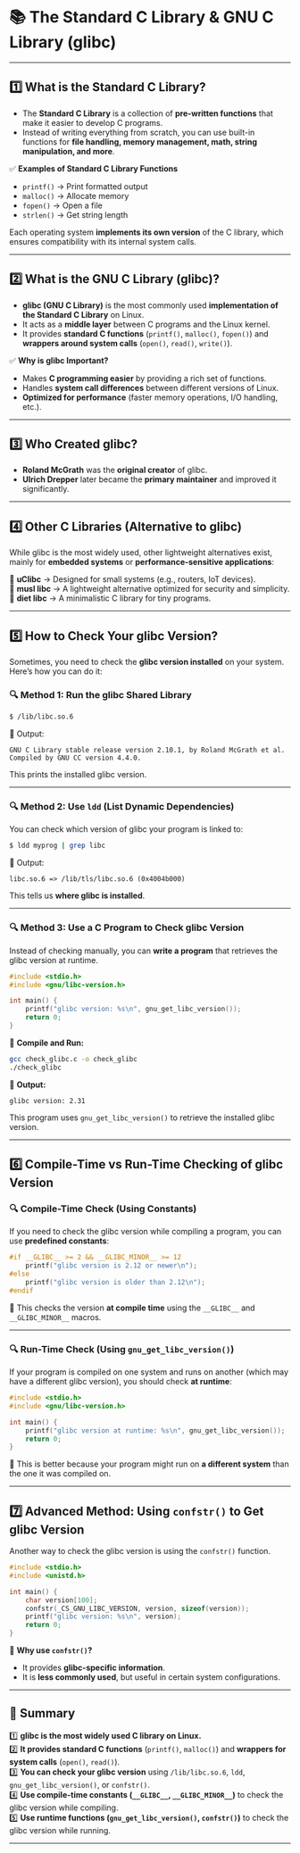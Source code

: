 # **📚 The Standard C Library & GNU C Library (glibc)**
---
## **1️⃣ What is the Standard C Library?**
- The **Standard C Library** is a collection of **pre-written functions** that make it easier to develop C programs.
- Instead of writing everything from scratch, you can use built-in functions for **file handling, memory management, math, string manipulation, and more**.

✅ **Examples of Standard C Library Functions**
- `printf()` → Print formatted output  
- `malloc()` → Allocate memory  
- `fopen()` → Open a file  
- `strlen()` → Get string length  

Each operating system **implements its own version** of the C library, which ensures compatibility with its internal system calls.

---
## **2️⃣ What is the GNU C Library (glibc)?**
- **glibc (GNU C Library)** is the most commonly used **implementation of the Standard C Library** on Linux.
- It acts as a **middle layer** between C programs and the Linux kernel.
- It provides **standard C functions** (`printf()`, `malloc()`, `fopen()`) and **wrappers around system calls** (`open()`, `read()`, `write()`).

✅ **Why is glibc Important?**
- Makes **C programming easier** by providing a rich set of functions.
- Handles **system call differences** between different versions of Linux.
- **Optimized for performance** (faster memory operations, I/O handling, etc.).

---
## **3️⃣ Who Created glibc?**
- **Roland McGrath** was the **original creator** of glibc.
- **Ulrich Drepper** later became the **primary maintainer** and improved it significantly.

---
## **4️⃣ Other C Libraries (Alternative to glibc)**
While glibc is the most widely used, other lightweight alternatives exist, mainly for **embedded systems** or **performance-sensitive applications**:

🔹 **uClibc** → Designed for small systems (e.g., routers, IoT devices).  
🔹 **musl libc** → A lightweight alternative optimized for security and simplicity.  
🔹 **diet libc** → A minimalistic C library for tiny programs.  

---
## **5️⃣ How to Check Your glibc Version?**
Sometimes, you need to check the **glibc version installed** on your system.  
Here’s how you can do it:

### **🔍 Method 1: Run the glibc Shared Library**
```bash
$ /lib/libc.so.6
```
🔹 Output:
```
GNU C Library stable release version 2.10.1, by Roland McGrath et al.
Compiled by GNU CC version 4.4.0.
```
This prints the installed glibc version.

---

### **🔍 Method 2: Use `ldd` (List Dynamic Dependencies)**
You can check which version of glibc your program is linked to:
```bash
$ ldd myprog | grep libc
```
🔹 Output:
```
libc.so.6 => /lib/tls/libc.so.6 (0x4004b000)
```
This tells us **where glibc is installed**.

---

### **🔍 Method 3: Use a C Program to Check glibc Version**
Instead of checking manually, you can **write a program** that retrieves the glibc version at runtime.

```c
#include <stdio.h>
#include <gnu/libc-version.h>

int main() {
    printf("glibc version: %s\n", gnu_get_libc_version());
    return 0;
}
```
🔹 **Compile and Run:**
```bash
gcc check_glibc.c -o check_glibc
./check_glibc
```
🔹 **Output:**
```
glibc version: 2.31
```
This program uses `gnu_get_libc_version()` to retrieve the installed glibc version.

---

## **6️⃣ Compile-Time vs Run-Time Checking of glibc Version**
### **🔍 Compile-Time Check (Using Constants)**
If you need to check the glibc version while compiling a program, you can use **predefined constants**:

```c
#if __GLIBC__ >= 2 && __GLIBC_MINOR__ >= 12
    printf("glibc version is 2.12 or newer\n");
#else
    printf("glibc version is older than 2.12\n");
#endif
```
🔹 This checks the version **at compile time** using the `__GLIBC__` and `__GLIBC_MINOR__` macros.

---

### **🔍 Run-Time Check (Using `gnu_get_libc_version()`)**
If your program is compiled on one system and runs on another (which may have a different glibc version), you should check **at runtime**:

```c
#include <stdio.h>
#include <gnu/libc-version.h>

int main() {
    printf("glibc version at runtime: %s\n", gnu_get_libc_version());
    return 0;
}
```
🔹 This is better because your program might run on **a different system** than the one it was compiled on.

---

## **7️⃣ Advanced Method: Using `confstr()` to Get glibc Version**
Another way to check the glibc version is using the `confstr()` function.

```c
#include <stdio.h>
#include <unistd.h>

int main() {
    char version[100];
    confstr(_CS_GNU_LIBC_VERSION, version, sizeof(version));
    printf("glibc version: %s\n", version);
    return 0;
}
```
🔹 **Why use `confstr()`?**  
- It provides **glibc-specific information**.
- It is **less commonly used**, but useful in certain system configurations.

---

## **📌 Summary**
1️⃣ **glibc is the most widely used C library on Linux.**  
2️⃣ **It provides standard C functions** (`printf()`, `malloc()`) and **wrappers for system calls** (`open()`, `read()`).  
3️⃣ **You can check your glibc version** using `/lib/libc.so.6`, `ldd`, `gnu_get_libc_version()`, or `confstr()`.  
4️⃣ **Use compile-time constants (`__GLIBC__`, `__GLIBC_MINOR__`)** to check the glibc version while compiling.  
5️⃣ **Use runtime functions (`gnu_get_libc_version()`, `confstr()`)** to check the glibc version while running.  

---